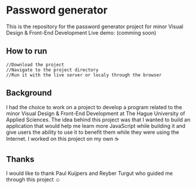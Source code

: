 # Password generator
This is the repository for the password generator project for minor Visual Design & Front-End Development
Live demo: (comming soon)

## How to run
```
//Download the project
//Navigate to the project directory
//Run it with the live server or localy through the browser
```
## Background
I had the choice to work on a project to develop a program related to the minor Visual Design & Front-End Development at The Hague University of Applied Sciences.
The idea behind this project was that I wanted to build an application that would help me learn more JavaScript while building it and give users the ability to use it to benefit them while they were using the Internet. I worked on this project on my own :coffee:

## Thanks
I would like to thank Paul Kuijpers and Reyber Turgut who guided me through this project :relaxed:
